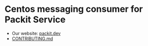 # Centos messaging consumer for Packit Service

- Our website: [packit.dev](https://packit.dev)
- [CONTRIBUTING.md](/CONTRIBUTING.md)
